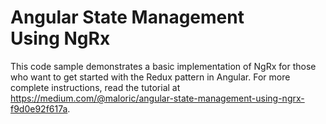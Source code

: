 # Angular State Management Using NgRx

This code sample demonstrates a basic implementation of NgRx for those who want to get started with the Redux pattern in Angular.  For more complete instructions, read the tutorial at https://medium.com/@maloric/angular-state-management-using-ngrx-f9d0e92f617a.
